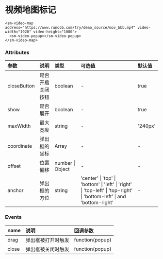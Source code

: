 # 视频地图标记

```vue
<sm-video-map address="https://www.runoob.com/try/demo_source/mov_bbb.mp4" video-width="1920" video-height="1080">
  <sm-video-popup></sm-video-popup>
</sm-video-map>
```

### Attributes

| 参数        | 说明             | 类型             | 可选值                                                                                                                 | 默认值  |
| :---------- | :--------------- | :--------------- | :--------------------------------------------------------------------------------------------------------------------- | :------ |
| closeButton | 是否开启关闭按钮 | boolean          | -                                                                                                                      | true    |
| show        | 是否展开         | boolean          | -                                                                                                                      | true    |
| maxWidth    | 最大宽度         | string           | -                                                                                                                      | '240px' |
| coordinate  | 弹出框的坐标     | Array            | -                                                                                                                      | -       |
| offset      | 位置偏移         | number \| Object | -                                                                                                                      | -       |
| anchor      | 弹出框的方位     | string           | 'center' \| 'top' \| 'bottom' \| 'left' \| 'right' \| 'top-left' \| 'top-right' \| 'bottom-left' \| and 'bottom-right' | -       |

### Events

| name  | 说明               | 回调参数        |
| :---- | :----------------- | :-------------- |
| drag  | 弹出框被打开时触发 | function(popup) |
| close | 弹出框被关闭时触发 | function(popup) |
